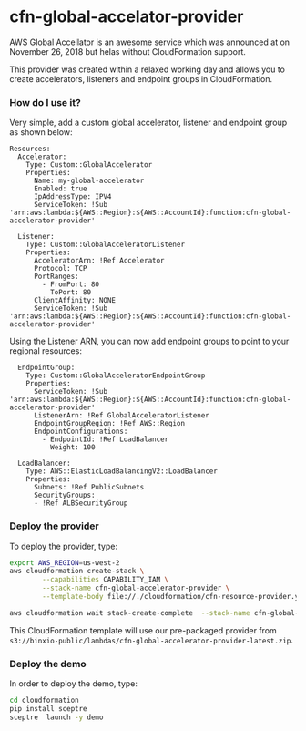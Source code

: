 # cfn-global-accelator-provider
AWS Global Accellator is an awesome service which was announced at on November 26, 2018 but helas without CloudFormation support.

This provider was created within a relaxed working day and allows you to create accelerators, listeners and endpoint groups in CloudFormation.

### How do I use it?
Very simple, add a custom global accelerator, listener and endpoint group as shown below:

```
Resources:
  Accelerator:
    Type: Custom::GlobalAccelerator
    Properties:
      Name: my-global-accelerator
      Enabled: true
      IpAddressType: IPV4
      ServiceToken: !Sub 'arn:aws:lambda:${AWS::Region}:${AWS::AccountId}:function:cfn-global-accelerator-provider'

  Listener:
    Type: Custom::GlobalAcceleratorListener
    Properties:
      AcceleratorArn: !Ref Accelerator
      Protocol: TCP
      PortRanges:
        - FromPort: 80
          ToPort: 80
      ClientAffinity: NONE
      ServiceToken: !Sub 'arn:aws:lambda:${AWS::Region}:${AWS::AccountId}:function:cfn-global-accelerator-provider'
```

Using the Listener ARN, you can now add endpoint groups to point to your regional resources:

```
  EndpointGroup:
    Type: Custom::GlobalAcceleratorEndpointGroup
    Properties:
      ServiceToken: !Sub 'arn:aws:lambda:${AWS::Region}:${AWS::AccountId}:function:cfn-global-accelerator-provider'
      ListenerArn: !Ref GlobalAcceleratorListener
      EndpointGroupRegion: !Ref AWS::Region
      EndpointConfigurations:
        - EndpointId: !Ref LoadBalancer
          Weight: 100

  LoadBalancer:
    Type: AWS::ElasticLoadBalancingV2::LoadBalancer
    Properties:
      Subnets: !Ref PublicSubnets
      SecurityGroups:
      - !Ref ALBSecurityGroup
```

### Deploy the provider
To deploy the provider, type:

```sh
export AWS_REGION=us-west-2
aws cloudformation create-stack \
        --capabilities CAPABILITY_IAM \
        --stack-name cfn-global-accelerator-provider \
        --template-body file://./cloudformation/cfn-resource-provider.yaml

aws cloudformation wait stack-create-complete  --stack-name cfn-global-accelerator-provider
```

This CloudFormation template will use our pre-packaged provider from `s3://binxio-public/lambdas/cfn-global-accelerator-provider-latest.zip`.

### Deploy the demo
In order to deploy the demo, type:

```sh
cd cloudformation
pip install sceptre
sceptre  launch -y demo
```
